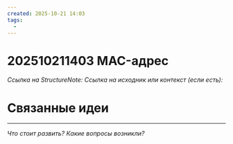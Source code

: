 ```yaml
---
created: 2025-10-21 14:03
tags:
  - 
---
```

# 202510211403 MAC-адрес

*Ссылка на StructureNote:*
*Ссылка на исходник или контекст (если есть):* 

# Связанные идеи

---

*Что стоит развить? Какие вопросы возникли?*